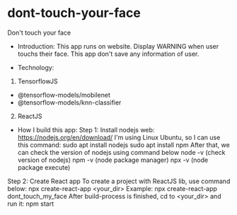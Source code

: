 # dont-touch-your-face
 Don't touch your face

- Introduction:
This app runs on website. Display WARNING when user touchs their face.
This app don't save any information of user.

- Technology:
1. TensorflowJS
 - @tensorflow-models/mobilenet
 - @tensorflow-models/knn-classifier
2. ReactJS

- How I build this app:
Step 1: Install nodejs
web: https://nodejs.org/en/download/
I'm using Linux Ubuntu, so I can use this command:
    sudo apt install nodejs
    sudo apt install npm
After that, we can check the version of nodejs using command below
    node -v (check version of nodejs)
    npm -v  (node package manager) 
    npx -v  (node package execute)

Step 2: Create React app
To create a project with ReactJS lib, use command below:
    npx create-react-app <your_dir>
Example: npx create-react-app dont_touch_my_face
After build-process is finished, cd to <your_dir> and run it:
    npm start
